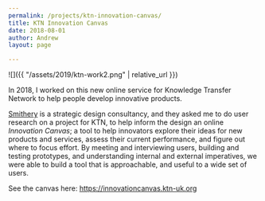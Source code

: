 ```yaml
---
permalink: /projects/ktn-innovation-canvas/
title: KTN Innovation Canvas
date: 2018-08-01
author: Andrew
layout: page

---
```


![]({{ "/assets/2019/ktn-work2.png" | relative_url }})


In 2018, I worked on this new online service for Knowledge Transfer Network to help people develop innovative products.

<!--more-->

[Smithery](https://www.smithery.com) is a strategic design consultancy, and they asked me to do user research on a project for KTN, to help inform the design an online _Innovation Canvas_; a tool to help innovators explore their ideas for new products and services, assess their current performance, and figure out where to focus effort. By meeting and interviewing users, building and testing prototypes, and understanding internal and external imperatives, we were able to build a tool that is approachable, and useful to a wide set of users.

See the canvas here: <https://innovationcanvas.ktn-uk.org>


<!-- ![]({{ "/assets/2019/ktn-work4.png" | relative_url }}) -->
